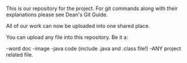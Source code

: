 This is our repository for the project. For git commands along with their explanations please see Dean's Git Guide.

All of our work can now be uploaded into one shared place.

You can upload any file into this repository. Be it a:
 
-word doc 
-image 
-java code (include .java and .class file!)
-ANY project related file.


